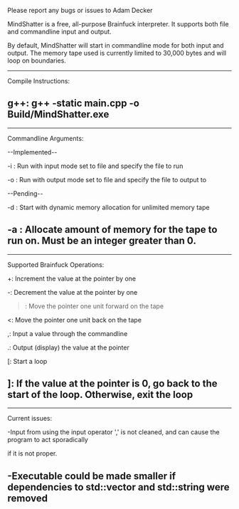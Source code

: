 Please report any bugs or issues to Adam Decker

MindShatter is a free, all-purpose Brainfuck interpreter.
It supports both file and commandline input and output.

By default, MindShatter will start in commandline mode for both input and output.
The memory tape used is currently limited to 30,000 bytes and will loop on boundaries.


-------------------------------------------------------------------------------------------------------------
Compile Instructions:

g++:
    g++ -static main.cpp -o Build/MindShatter.exe
-------------------------------------------------------------------------------------------------------------


-------------------------------------------------------------------------------------------------------------
Commandline Arguments:

--Implemented--

-i <file>: Run with input mode set to file and specify the file to run

-o <file>: Run with output mode set to file and specify the file to output to

--Pending--

-d : Start with dynamic memory allocation for unlimited memory tape

-a <bytes>: Allocate <bytes> amount of memory for the tape to run on. Must be an integer greater than 0.
-------------------------------------------------------------------------------------------------------------


-------------------------------------------------------------------------------------------------------------
Supported Brainfuck Operations:

+: Increment the value at the pointer by one

-: Decrement the value at the pointer by one

>: Move the pointer one unit forward on the tape

<: Move the pointer one unit back on the tape

,: Input a value through the commandline

.: Output (display) the value at the pointer

[: Start a loop

]: If the value at the pointer is 0, go back to the start of the loop. Otherwise, exit the loop
--------------------------------------------------------------------------------------------------------------


--------------------------------------------------------------------------------------------------------------
Current issues:

-Input from using the input operator ',' is not cleaned, and can cause the program to act sporadically

 if it is not proper.
 
-Executable could be made smaller if dependencies to std::vector and std::string were removed
--------------------------------------------------------------------------------------------------------------